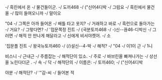 -/
흑린에서 온
-/
물건들이군.
-/
도끼468
-/
("신어4디박
-/
그럼요
-/
흑린에서 물건올
-/
많이 들여오니까
-/
말이오


<!-- 77 (34).jpg -->
"04
-/
그쪽은 아까 들어온
-/
배틀 타고 옷지?
-/
거래하고 바로
-/
흑런으로 돌아가는
-/
거요?
-/
그렇다면?
-/
'접문쪽정 진트
-/
{국분토끼468
-/
-)신--끊46-디박신
-/
그러면
-/
해적 안 만나게 해달라고
-/
신에게 비서야켓어.
-/
소


<!-- 77 (35).jpg -->
'집문플 진트
-/
왕국뉴토끼460
-/
(/)설신--4-박
-/
해적?
-/
"04
-/
이1이 근
-/
1니 


<!-- 77 (36).jpg -->
비스니
-/
근내근
-/
주름잡는
-/
해적단이 있소.
-/
주로
-/
바브린올 빠져나가는
-/
상선올 노린다더군 .
-/
속
-/
닥
-/
해적단의
-/
이름은:
-/
토끼460;
-/
("신어4디박


<!-- 77 (37).jpg -->
야분
-/
해적단?
-/
'"감-씨
-/
들어본 적
